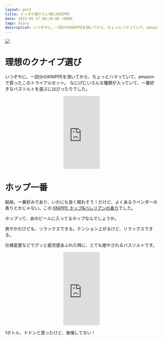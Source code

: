 ```yaml
---
layout: post
title: ぐっすり眠りたい夜にKNIPPE
date: 2015-05-27 00:28:08 +0900
tags: diary
description: いつぞやに、一回分のKNIPPEを頂いてから、ちょっとハマっていて、amazonで買ったこのトライアルセット。なにげにいろんな種類が入っていて、一番好きなバスソルトを選ぶにはぴったりでした。トライアルセット最高ですよ！
---
```


![](https://skim.milk200.cc/20150527_kneipp/IMG_2650.jpg)

# 理想のクナイプ選び

いつぞやに、一回分のKNIPPEを頂いてから、ちょっとハマっていて、amazonで買ったこのトライアルセット。
なにげにいろんな種類が入っていて、一番好きなバスソルトを選ぶにはぴったりでした。

<center>
<iframe src="http://rcm-fe.amazon-adsystem.com/e/cm?lt1=_blank&bc1=000000&IS2=1&bg1=FFFFFF&fc1=000000&lc1=0000FF&t=aaaaaaaaa059-22&o=9&p=8&l=as4&m=amazon&f=ifr&ref=ss_til&asins=B0088U3484" style="width:120px;height:240px;" scrolling="no" marginwidth="0" marginheight="0" frameborder="0"></iframe>
</center>

# ホップ一番

結局、一番好みであり、いかにも良く眠れそう！だけど、よくあるラベンダーの香りとかじゃない。この [KNIPPE ホップ&バレリアンの香り](http://amzn.to/1HIsGFU)でした。

ホップって、あのビールに入ってるホップなんでしょうか。

爽やかだけども、リラックスできる。テンション上がるけど、リラックスできる。

仕様変更などでグッと疲労感あふれた時に、とても癒やされるバスソルトです。

<center>
<iframe src="http://rcm-fe.amazon-adsystem.com/e/cm?lt1=_blank&bc1=000000&IS2=1&bg1=FFFFFF&fc1=000000&lc1=0000FF&t=aaaaaaaaa059-22&o=9&p=8&l=as4&m=amazon&f=ifr&ref=ss_til&asins=B002U5ATYK" style="width:120px;height:240px;" scrolling="no" marginwidth="0" marginheight="0" frameborder="0"></iframe>
</center>


1ボトル、ドドンと買ったけど、後悔してない！
